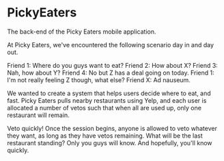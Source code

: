 # PickyEaters

The back-end of the Picky Eaters mobile application.

At Picky Eaters, we've encountered the following scenario day in and day out.

Friend 1: Where do you guys want to eat?
Friend 2: How about X?
Friend 3: Nah, how about Y?
Friend 4: No but Z has a deal going on today.
Friend 1: I'm not really feeling Z though, what else?
Friend X: Ad nauseum.

We wanted to create a system that helps users decide where to eat, and fast. Picky Eaters pulls nearby restaurants using Yelp, and each user is allocated a number of vetos such that when all are used up, only one restaurant will remain.

Veto quickly! Once the session begins, anyone is allowed to veto whatever they want, as long as they have vetos remaining. What will be the last restaurant standing? Only you guys will know. And hopefully, you'll know quickly.
